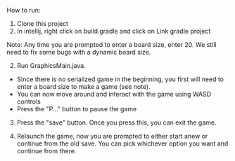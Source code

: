 How to run:

1. Clone this project
2. In intellij, right click on build.gradle and click on Link gradle project

Note: Any time you are prompted to enter a board size, enter 20. We still need to fix some bugs with a dynamic board size. 


2. Run GraphicsMain.java. 



- Since there is no serialized game in the beginning, you first will need to enter a board size to make a game (see note).
- You can now move around and interact with the game using WASD controls
- Press the "P..." button to pause the game



3. Press the "save" button. Once you press this, you can exit the game. 




4. Relaunch the game, now you are prompted to either start anew or continue from the old save. You can pick whichever option you want and continue from there.
